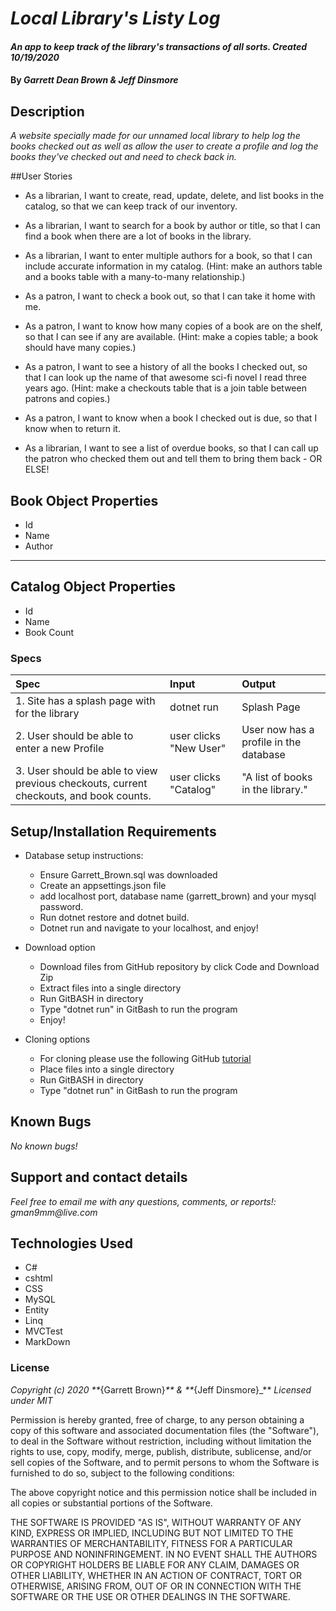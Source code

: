 # _Local Library's Listy Log_

#### _An app to keep track of the library's transactions of all sorts. Created 10/19/2020_

#### By _**Garrett Dean Brown** & **Jeff Dinsmore**_

## Description

_A website specially made for our unnamed local library to help log the books checked out as well as allow the user to create a profile and log the books they've checked out and need to check back in._

##User Stories

- As a librarian, I want to create, read, update, delete, and list books in the catalog, so that we can keep track of our inventory.

- As a librarian, I want to search for a book by author or title, so that I can find a book when there are a lot of books in the library.

- As a librarian, I want to enter multiple authors for a book, so that I can include accurate information in my catalog. (Hint: make an authors table and a books table with a many-to-many relationship.)

- As a patron, I want to check a book out, so that I can take it home with me.

- As a patron, I want to know how many copies of a book are on the shelf, so that I can see if any are available. (Hint: make a copies table; a book should have many copies.)

- As a patron, I want to see a history of all the books I checked out, so that I can look up the name of that awesome sci-fi novel I read three years ago. (Hint: make a checkouts table that is a join table between patrons and copies.)

- As a patron, I want to know when a book I checked out is due, so that I know when to return it.

- As a librarian, I want to see a list of overdue books, so that I can call up the patron who checked them out and tell them to bring them back - OR ELSE!


## Book Object Properties
* Id
* Name
* Author
--------

## Catalog Object Properties
* Id
* Name
* Book Count

### Specs
| Spec | Input | Output |
| :-------------     | :------------- | :------------- |
|  1. Site has a splash page with for the library | dotnet run  |  Splash Page |
|  2. User should be able to enter a new Profile | user clicks "New User" | User now has a profile in the database |
|  3. User should be able to view previous checkouts, current checkouts, and book counts.| user clicks "Catalog" | "A list of books in the library." | 

## Setup/Installation Requirements

* Database setup instructions:
  * Ensure Garrett_Brown.sql was downloaded
  * Create an appsettings.json file
  * add localhost port, database name (garrett_brown) and your mysql password. 
  * Run dotnet restore and dotnet build.
  * Dotnet run and navigate to your localhost, and enjoy!

* Download option
  * Download files from GitHub repository by click Code and Download Zip
  * Extract files into a single directory 
  * Run GitBASH in directory
  * Type "dotnet run" in GitBash to run the program
  * Enjoy!

* Cloning options
  * For cloning please use the following GitHub [tutorial](https://docs.github.com/en/enterprise/2.16/user/github/creating-cloning-and-archiving-repositories/cloning-a-repository)
  * Place files into a single directory 
  * Run GitBASH in directory
  * Type "dotnet run" in GitBash to run the program

## Known Bugs

_No known bugs!_

## Support and contact details

_Feel free to email me with any questions, comments, or reports!: gman9mm@live.com_

## Technologies Used

* C#
* cshtml
* CSS
* MySQL
* Entity
* Linq
* MVCTest
* MarkDown

### License

_Copyright (c) 2020 **_{Garrett Brown}_** & **_{Jeff Dinsmore}_**
_Licensed under MIT_

Permission is hereby granted, free of charge, to any person obtaining a copy
of this software and associated documentation files (the "Software"), to deal
in the Software without restriction, including without limitation the rights
to use, copy, modify, merge, publish, distribute, sublicense, and/or sell
copies of the Software, and to permit persons to whom the Software is
furnished to do so, subject to the following conditions:

The above copyright notice and this permission notice shall be included in all
copies or substantial portions of the Software.

THE SOFTWARE IS PROVIDED "AS IS", WITHOUT WARRANTY OF ANY KIND, EXPRESS OR
IMPLIED, INCLUDING BUT NOT LIMITED TO THE WARRANTIES OF MERCHANTABILITY,
FITNESS FOR A PARTICULAR PURPOSE AND NONINFRINGEMENT. IN NO EVENT SHALL THE
AUTHORS OR COPYRIGHT HOLDERS BE LIABLE FOR ANY CLAIM, DAMAGES OR OTHER
LIABILITY, WHETHER IN AN ACTION OF CONTRACT, TORT OR OTHERWISE, ARISING FROM,
OUT OF OR IN CONNECTION WITH THE SOFTWARE OR THE USE OR OTHER DEALINGS IN THE
SOFTWARE.